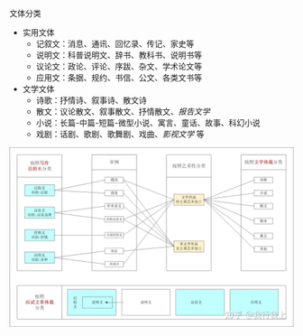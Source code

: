 文体分类

- 实用文体
  - 记叙文：消息、通讯、回忆录、传记、家史等
  - 说明文：科普说明文、辞书、教科书、说明书等
  - 议论文：政论、评论、序跋、杂文、学术论文等
  - 应用文：条据、规约、书信、公文、各类文书等
- 文学文体
  - 诗歌：抒情诗、叙事诗、散文诗
  - 散文：议论散文、叙事散文、抒情散文、*报告文学*
  - 小说：长篇-中篇-短篇-微型小说、寓言、童话、故事、科幻小说
  - 戏剧：话剧、歌剧、歌舞剧、戏曲、*影视文学* 等

![img](..//assets/images/article-style.jpg)

